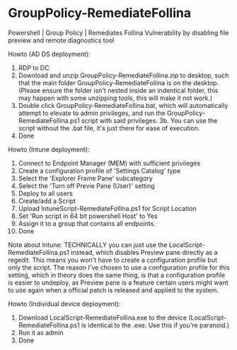 # GroupPolicy-RemediateFollina
Powershell | Group Policy | Remediates Follina Vulnerability by disabling file preview and remote diagnostics tool

Howto (AD DS deployment):
1. RDP to DC
2. Download and unzip GroupPolicy-RemediateFollina.zip to desktop, such that the main folder GroupPolicy-RemediateFollina is on the desktop.
(Please ensure the folder isn't nested inside an indentical folder, this may happen with some unzipping tools, this will make it not work.)
3. Double click GroupPolicy-RemediateFollina.bat, which will automatically attempt to elevate to admin privileges, and run the GroupPolicy-RemediateFollina.ps1 script with said privileges.
3b. You can use the script without the .bat file, it's just there for ease of execution.
4. Done

Howto (Intune deployment):
1. Connect to Endpoint Manager (MEM) with sufficient privileges
2. Create a configuration profile of 'Settings Catalog' type
3. Select the 'Explorer Frame Pane' subcategory
4. Select the 'Turn off Previe Pane (User)' setting
5. Deploy to all users
6. Create/add a Script
7. Upload IntuneScript-RemediateFollina.ps1 for Script Location
8. Set 'Run script in 64 bit powershell Host' to Yes
9. Assign it to a group that contains all endpoints.
10. Done

Note about Intune: TECHNICALLY you can just use the LocalScript-RemediateFollina.ps1 instead, which disables Preview pane directly as a regedit. This means you won't have to create a configuration profile but only the script. The reason I've chosen to use a configuration profile for this setting, which in theory does the same thing, is that a configuration profile is easier to undeploy, as Preview pane is a feature certain users might want to use again when a official patch is released and applied to the system.

Howto (Individual device deployment):
1. Download LocalScript-RemediateFollina.exe to the device
(LocalScript-RemediateFollina.ps1 is identical to the .exe. Use this if you're paranoid.)
2. Run it as admin
3. Done
